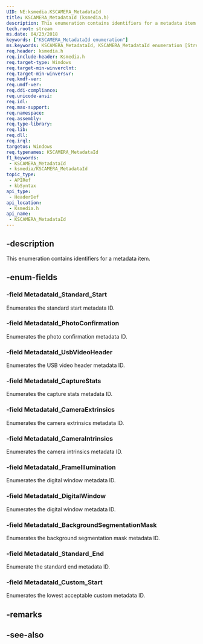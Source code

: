 ```yaml
---
UID: NE:ksmedia.KSCAMERA_MetadataId
title: KSCAMERA_MetadataId (ksmedia.h)
description: This enumeration contains identifiers for a metadata item.
tech.root: stream
ms.date: 04/23/2018
keywords: ["KSCAMERA_MetadataId enumeration"]
ms.keywords: KSCAMERA_MetadataId, KSCAMERA_MetadataId enumeration [Streaming Media Devices], MetadataId_Custom_Start, MetadataId_PhotoConfirmation, MetadataId_Standard_End, MetadataId_Standard_Start, ksmedia/KSCAMERA_MetadataId, ksmedia/MetadataId_Custom_Start, ksmedia/MetadataId_PhotoConfirmation, ksmedia/MetadataId_Standard_End, ksmedia/MetadataId_Standard_Start, stream.kscamera_metadataid
req.header: ksmedia.h
req.include-header: Ksmedia.h
req.target-type: Windows
req.target-min-winverclnt: 
req.target-min-winversvr: 
req.kmdf-ver: 
req.umdf-ver: 
req.ddi-compliance: 
req.unicode-ansi: 
req.idl: 
req.max-support: 
req.namespace: 
req.assembly: 
req.type-library: 
req.lib: 
req.dll: 
req.irql: 
targetos: Windows
req.typenames: KSCAMERA_MetadataId
f1_keywords:
 - KSCAMERA_MetadataId
 - ksmedia/KSCAMERA_MetadataId
topic_type:
 - APIRef
 - kbSyntax
api_type:
 - HeaderDef
api_location:
 - Ksmedia.h
api_name:
 - KSCAMERA_MetadataId
---
```


## -description

This enumeration contains identifiers for a metadata item.

## -enum-fields

### -field MetadataId_Standard_Start

Enumerates the standard start metadata ID.

### -field MetadataId_PhotoConfirmation

Enumerates the photo confirmation metadata ID.

### -field MetadataId_UsbVideoHeader

Enumerates the USB video header metadata ID.

### -field MetadataId_CaptureStats

Enumerates the capture stats metadata ID.

### -field MetadataId_CameraExtrinsics

Enumerates the camera extrinsics metadata ID.

### -field MetadataId_CameraIntrinsics

Enumerates the camera intrinsics metadata ID.

### -field MetadataId_FrameIllumination

Enumerates the digital window metadata ID.

### -field MetadataId_DigitalWindow

Enumerates the digital window metadata ID.

### -field MetadataId_BackgroundSegmentationMask

Enumerates the background segmentation mask metadata ID.

### -field MetadataId_Standard_End

Enumerate the standard end metadata ID.

### -field MetadataId_Custom_Start

Enumerates the lowest acceptable custom metadata ID.

## -remarks

## -see-also

